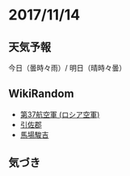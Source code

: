 # 2017/11/14

## 天気予報

今日（曇時々雨）/ 明日（晴時々曇）

## WikiRandom

* [第37航空軍 (ロシア空軍)](https://ja.wikipedia.org/wiki/%E7%AC%AC37%E8%88%AA%E7%A9%BA%E8%BB%8D_%28%E3%83%AD%E3%82%B7%E3%82%A2%E7%A9%BA%E8%BB%8D%29)
* [引佐郡](https://ja.wikipedia.org/wiki/%E5%BC%95%E4%BD%90%E9%83%A1)
* [馬場駿吉](https://ja.wikipedia.org/wiki/%E9%A6%AC%E5%A0%B4%E9%A7%BF%E5%90%89)

## 気づき


